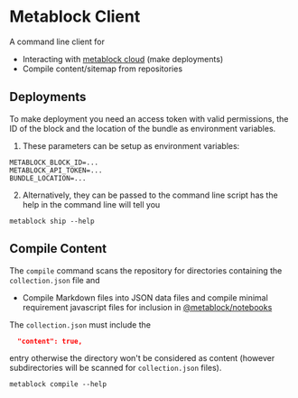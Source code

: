 # Metablock Client

A command line client for

- Interacting with [metablock cloud](https://metablock.io/) (make deployments)
- Compile content/sitemap from repositories

## Deployments

To make deployment you need an access token with valid permissions, the ID of the block and the location of the bundle as environment variables.

1. These parameters can be setup as environment variables:

```
METABLOCK_BLOCK_ID=...
METABLOCK_API_TOKEN=...
BUNDLE_LOCATION=...
```

2. Alternatively, they can be passed to the command line script has the help in the command line will tell you

```
metablock ship --help
```

## Compile Content

The `compile` command scans the repository for directories containing the `collection.json` file and

* Compile Markdown files into JSON data files and compile minimal requirement javascript files for inclusion in [@metablock/notebooks](https://github.com/quantmind/metablock-js/tree/master/packages/metablock-notebook)

The `collection.json` must include the

```json
  "content": true,
```

entry otherwise the directory won't be considered as content (however subdirectories will be scanned for `collection.json` files).

```
metablock compile --help
```
